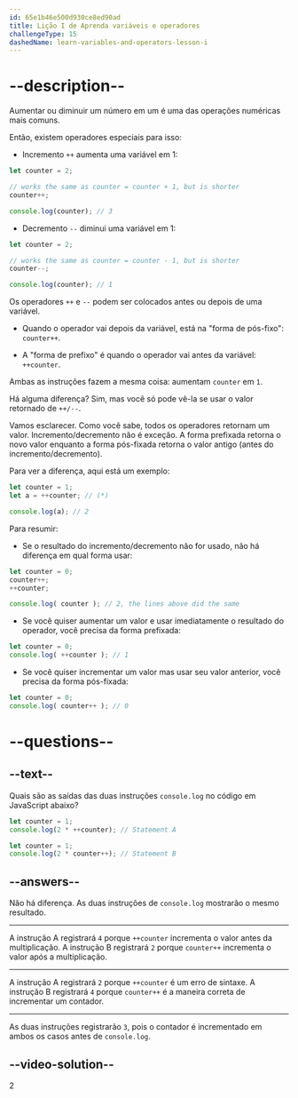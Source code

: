 ```yaml
---
id: 65e1b46e500d930ce8ed90ad
title: Lição I de Aprenda variáveis e operadores
challengeType: 15
dashedName: learn-variables-and-operators-lesson-i
---
```


# --description--

Aumentar ou diminuir um número em um é uma das operações numéricas mais comuns.

Então, existem operadores especiais para isso:

- Incremento `++` aumenta uma variável em 1:

```js
let counter = 2;

// works the same as counter = counter + 1, but is shorter
counter++;      

console.log(counter); // 3
```

- Decremento `--` diminui uma variável em 1:

```js
let counter = 2;

// works the same as counter = counter - 1, but is shorter
counter--;

console.log(counter); // 1
```

Os operadores `++` e `--` podem ser colocados antes ou depois de uma variável.

- Quando o operador vai depois da variável, está na "forma de pós-fixo": `counter++`.

- A "forma de prefixo" é quando o operador vai antes da variável: `++counter`.

Ambas as instruções fazem a mesma coisa: aumentam `counter` em `1`.

Há alguma diferença? Sim, mas você só pode vê-la se usar o valor retornado de `++/--`.

Vamos esclarecer. Como você sabe, todos os operadores retornam um valor. Incremento/decremento não é exceção. A forma prefixada retorna o novo valor enquanto a forma pós-fixada retorna o valor antigo (antes do incremento/decremento).

Para ver a diferença, aqui está um exemplo:

```js
let counter = 1;
let a = ++counter; // (*)

console.log(a); // 2
```

Para resumir:

- Se o resultado do incremento/decremento não for usado, não há diferença em qual forma usar:

```js
let counter = 0;
counter++;
++counter;

console.log( counter ); // 2, the lines above did the same
```

- Se você quiser aumentar um valor e usar imediatamente o resultado do operador, você precisa da forma prefixada:

```js
let counter = 0;
console.log( ++counter ); // 1
```

- Se você quiser incrementar um valor mas usar seu valor anterior, você precisa da forma pós-fixada:

```js 
let counter = 0;
console.log( counter++ ); // 0
```

# --questions--

## --text--

Quais são as saídas das duas instruções `console.log` no código em JavaScript abaixo?

```js
let counter = 1;
console.log(2 * ++counter); // Statement A
```

```js
let counter = 1;
console.log(2 * counter++); // Statement B
```

## --answers--

Não há diferença. As duas instruções de `console.log` mostrarão o mesmo resultado.

---

A instrução A registrará `4` porque `++counter` incrementa o valor antes da multiplicação. A instrução B registrará `2` porque `counter++` incrementa o valor após a multiplicação.

---

A instrução A registrará `2` porque `++counter` é um erro de sintaxe. A instrução B registrará `4` porque `counter++` é a maneira correta de incrementar um contador.

---

As duas instruções registrarão `3`, pois o contador é incrementado em ambos os casos antes de `console.log`.


## --video-solution--

2
